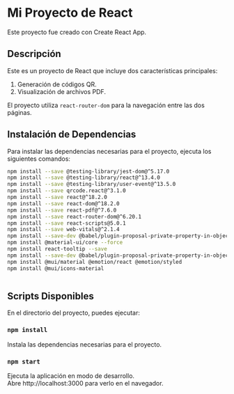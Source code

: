 # Mi Proyecto de React

Este proyecto fue creado con Create React App.

## Descripción

Este es un proyecto de React que incluye dos características principales:

1. Generación de códigos QR.
2. Visualización de archivos PDF.

El proyecto utiliza `react-router-dom` para la navegación entre las dos páginas.

## Instalación de Dependencias

Para instalar las dependencias necesarias para el proyecto, ejecuta los siguientes comandos:

```bash
npm install --save @testing-library/jest-dom@^5.17.0
npm install --save @testing-library/react@^13.4.0
npm install --save @testing-library/user-event@^13.5.0
npm install --save qrcode.react@^3.1.0
npm install --save react@^18.2.0
npm install --save react-dom@^18.2.0
npm install --save react-pdf@^7.6.0
npm install --save react-router-dom@^6.20.1
npm install --save react-scripts@5.0.1
npm install --save web-vitals@^2.1.4
npm install --save-dev @babel/plugin-proposal-private-property-in-object
npm install @material-ui/core --force
npm install react-tooltip --save
npm install --save-dev @babel/plugin-proposal-private-property-in-object
npm install @mui/material @emotion/react @emotion/styled
npm install @mui/icons-material



```
## Scripts Disponibles

En el directorio del proyecto, puedes ejecutar:

### `npm install`

Instala las dependencias necesarias para el proyecto.

### `npm start`

Ejecuta la aplicación en modo de desarrollo.\
Abre http://localhost:3000 para verlo en el navegador.



